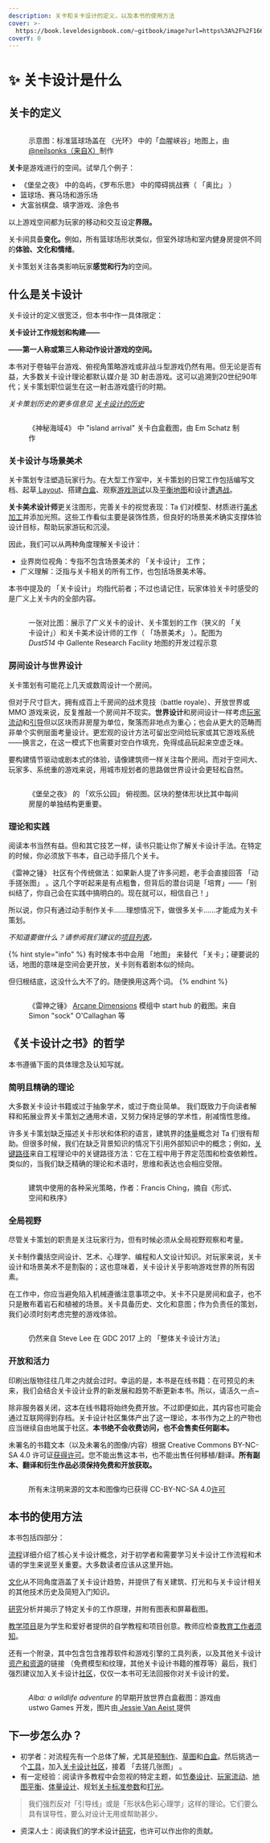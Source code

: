 ```yaml
---
description: 关卡和关卡设计的定义，以及本书的使用方法
cover: >-
  https://book.leveldesignbook.com/~gitbook/image?url=https%3A%2F%2F1666186240-files.gitbook.io%2F%7E%2Ffiles%2Fv0%2Fb%2Fgitbook-legacy-files%2Fo%2Fassets%252F-LtVT8pJjInrrHVCovzy%252F-MaE772K0MViEPpgnix1%252F-MaE7KkewAoItNRLzmYC%252FLDB_AndrewYoder_doorproblem_foothold_mapcontrol.png%3Falt%3Dmedia%26token%3D760dc20b-ee3d-407b-ae72-6db411790c6f&width=1024&dpr=2&quality=100&sign=60457f94&sv=1
coverY: 0
---
```


# ✨ 关卡设计是什么

## 关卡的定义

<figure><img src=".gitbook/assets/image (12).png" alt=""><figcaption><p>示意图：标准篮球场盖在 《光环》 中的「血腥峡谷」地图上，由 <a href="https://x.com/neilsonks/status/1658549380691968003">@neilsonks（来自X）</a>制作</p></figcaption></figure>

**关卡**是游戏进行的空间。试举几个例子：

* 《堡垒之夜》 中的岛屿，《罗布乐思》 中的障碍挑战赛（ 「奥比」 ）
* 篮球场、赛马场和游乐场
* 大富翁棋盘、填字游戏、涂色书

以上游戏空间都为玩家的移动和交互设定**界限。**

关卡间具备**变化。**&#x4F8B;如，所有篮球场形状类似，但室外球场和室内健身房提供不同的**体验、文化和情绪**。

关卡策划关注各类影响玩家**感觉和行为**的空间。



## 什么是关卡设计

关卡设计的定义很宽泛，但本书中作一具体限定：

**关卡设计工作规划和构建——**

**——第一人称或第三人称动作设计游戏的空间。**

本书对于卷轴平台游戏、俯视角策略游戏或非战斗型游戏仍然有用。但无论是否有益，大多数关卡设计理论都默认媒介是 3D 射击游戏。这可以追溯到20世纪90年代；关卡策划职位诞生在这一射击游戏盛行的时期。

_关卡策划历史的更多信息见_ [_关卡设计的历史_](culture/history_of_the_level_designer.md)

<figure><img src=".gitbook/assets/image (13).png" alt=""><figcaption><p>《神秘海域4》 中 "island arrival" 关卡白盒截图，由 Em Schatz 制作</p></figcaption></figure>

### 关卡设计与场景美术

关卡策划专注塑造玩家行为。在大型工作室中，关卡策划的日常工作包括编写文档、起草[ Layout](process/layout/)、搭建[白盒](process/blockout/)、观察[游戏测试](process/blockout/playtesting/)以及[平衡地图](process/combat/map_balance.md)和设计[遭遇战](process/combat/encounter.md)。

**关卡美术设计师**更关注图形，完善关卡的视觉表现：Ta 们对模型、材质进行[美术加工](process/environment_art/)并添加光照。这些工作看似主要是装饰性质，但良好的场景美术确实支撑体验设计目标，帮助玩家游玩和沉浸。

因此，我们可以从两种角度理解关卡设计：

* 业界岗位视角：专指不包含场景美术的 「关卡设计」 工作；
* 广义理解：泛指与关卡相关的所有工作，也包括场景美术等。

本书中提及的 「关卡设计」 均指代前者；不过也请记住，玩家体验关卡时感受的是广义上关卡内的全部内容。

<figure><img src=".gitbook/assets/image (14).png" alt=""><figcaption><p>一张对比图：展示了广义关卡的设计、关卡策划的工作（狭义的 「关卡设计」）和关卡美术设计师的工作（ 「场景美术」 ）。配图为 <em>Dust514</em> 中 Gallente Research Facility 地图的开发过程示意</p></figcaption></figure>

### 房间设计与世界设计

关卡策划有可能花上几天或数周设计一个房间。

但对于尺寸巨大，拥有成百上千房间的战术竞技（battle royale）、开放世界或 MMO 游戏来说，反复推敲一个房间并不现实。**世界设计**和房间设计一样考虑[玩家流动](process/layout/flow/)和[引导](process/blockout/wayfinding.md)但以区块而非房屋为单位，聚落而非地点为重心；也会从更大的范畴而非单个实例层面考量设计。更宏观的设计方法可留出空间给玩家或其它游戏系统——换言之，在这一模式下也需要对空白作填充，免得成品玩起来空虚乏味。

要构建情节驱动或剧本式的体验，请像建筑师一样关注每个房间。而对于空间大、玩家多、系统重的游戏来说，用城市规划者的思路做世界设计会更轻松自然。

<figure><img src=".gitbook/assets/image (10).png" alt=""><figcaption><p>《堡垒之夜》 的 「欢乐公园」 俯视图。区块的整体形状比其中每间房屋的单独结构更重要。</p></figcaption></figure>

### 理论和实践

阅读本书当然有益。但和其它技艺一样，读书只能让你了解关卡设计手法。在特定的时候，你必须放下书本，自己动手搭几个关卡。

《雷神之锤》 社区有个传统做法：如果新人提了许多问题，老手会直接回答 「动手搓张图」 。这几个字听起来是有点粗鲁，但背后的潜台词是「培育」——「别纠结了，你自己会在实践中搞明白的。现在就可以，相信自己！」

所以说，你只有通过动手制作关卡……理想情况下，做很多关卡……才能成为关卡策划。

_不知道要做什么？请参阅我们建议的_[_项目列表_](learning/project_plans/)_。_

{% hint style="info" %}
有时候本书中会用 「地图」 来替代 「关卡」；硬要说的话，地图的意味是空间会更开放，关卡则有着剧本似的倾向。

但归根结底，这没什么大不了的。随便换用这两个词。
{% endhint %}

<figure><img src=".gitbook/assets/image (11).png" alt=""><figcaption><p>《雷神之锤》 <a href="https://www.quaddicted.com/reviews/ad_v1_80p1final.html">Arcane Dimensions</a> 模组中 start hub 的截图。来自 Simon "sock" O'Callaghan 等</p></figcaption></figure>

## 《关卡设计之书》的哲学

本书遵循下面的具体理念及认知写就。

### 简明且精确的理论

大多数关卡设计书籍或过于抽象学术，或过于商业简单。 我们既致力于向读者解释和拓展业界关卡策划之通用术语，又努力保持足够的学术性，削减惰性思维。

许多关卡策划缺乏描述关卡形状和体积的语言，建筑界的[体量](process/blockout/massing/)概念对 Ta 们很有帮助。但很多时候，我们在缺乏背景知识的情况下引用外部知识中的概念；例如，[关键路径](process/layout/critical_path.md)来自工程理论中的关键路径方法：它在工程中用于界定范围和检查依赖性。类似的，当我们缺乏精确的理论和术语时，思维和表达也会相应受限。

<figure><img src=".gitbook/assets/image (18).png" alt=""><figcaption><p>建筑中使用的各种采光策略，作者：Francis Ching，摘自《形式、空间和秩序》</p></figcaption></figure>

### 全局视野

尽管关卡策划的职责是关注玩家行为，但有时候必须从全局视野观察和考量。

关卡制作囊括空间设计、艺术、心理学、编程和人文设计知识。对玩家来说，关卡设计和场景美术不是割裂的；这也意味着，关卡设计关乎影响游戏世界的所有因素。

在工作中，你应当避免陷入机械遵循注意事项之中。关卡不只是房间和盒子，也不只是散布着岩石和植被的场景。关卡具备历史、文化和意图；作为负责任的策划，我们必须时刻考虑完整的游戏体验。

<figure><img src=".gitbook/assets/image (15).png" alt=""><figcaption><p>仍然来自 Steve Lee 在 GDC 2017 上的 「整体关卡设计方法」</p></figcaption></figure>

### 开放和活力

印刷出版物往往几年之内就会过时。幸运的是，本书是在线书籍：在可预见的未来，我们会结合关卡设计业界的新发展和趋势不断更新本书。所以，请活久一点\~

除非服务器关闭，这本在线书籍将始终免费开放。不过即便如此，其内容也可能会通过互联网得到存档。关卡设计社区集体产出了这一理论，本书作为之上的产物也应当继续自由地属于社区。**本书绝不会收费访问，也不会售卖任何副本。**

未署名的书籍文本（以及未署名的图像/内容）根据 Creative Commons BY-NC-SA 4.0 许可证[获得许可](https://book.leveldesignbook.com/appendix/license)。您不能出售这本书，也不能出售任何移植/翻译。**所有副本、翻译和衍生作品必须保持免费和开放获取。**

<figure><img src=".gitbook/assets/image (16).png" alt=""><figcaption><p>所有未注明来源的文本和图像均已获得 CC-BY-NC-SA 4.0<a href="https://book.leveldesignbook.com/appendix/license">许可</a></p></figcaption></figure>

## 本书的使用方法

本书包括四部分：

[流程](broken-reference)详细介绍了核心关卡设计概念，对于初学者和需要学习关卡设计工作流程和术语的学生来说至关重要。大多数读者应该从这里开始。

[文化](broken-reference)从不同角度涵盖了关卡设计趋势，并提供了有关建筑、打光和与关卡设计相关的其他技术历史及简短入门知识。

[研究](broken-reference)分析并揭示了特定关卡的工作原理，并附有图表和屏幕截图。

[教学项目](learning/project_plans/)是为学生和爱好者提供的自学教程和项目创意。教师应检查[教育工作者须知](learning/notes_for_educators.md)。

还有一个附录，其中包含包含推荐软件和游戏引擎的工具列表，以及其他关卡设计[资产和资源](appendix/assets_and_resources.md)的链接 （免费模型和纹理，其他关卡设计书籍的推荐等）最后，我们强烈建议加入关卡设计[社区](appendix/communities.md)，仅仅一本书可无法回报你对关卡设计的爱。

<figure><img src=".gitbook/assets/image (17).png" alt=""><figcaption><p><em>Alba: a wildlife adventure</em> 的早期开放世界白盒截图：游戏由 ustwo Games 开发，图片由<a href="https://medium.com/@ustwogames/the-environment-art-of-alba-a-wildlife-adventure-6bddd8b56955"> Jessie Van Aeist </a>提供</p></figcaption></figure>

## 下一步怎么办？

* 初学者：对流程先有一个总体了解，尤其是[预制作](process/pre_production/)、[草图](process/layout/)和[白盒](process/blockout/)。然后挑选一个[工具](appendix/tools.md)，加入[关卡设计社区](appendix/communities.md)，接着 「去搓几张图」 。
* 有一定经验：阅读许多教程中会忽视的特定主题，如[节奏设计](process/pre_production/pacing.md)、[玩家流动](process/layout/flow/)、[地图平衡](process/combat/map_balance.md)、[体量设计](process/blockout/massing/)、规划[关卡标准参数](process/blockout/metrics.md)和[打光](process/lighting/)。

> 我们强烈反对「引导线」或是「形状&色彩心理学」这样的理论。它们要么具有误导性，要么对设计无用或帮助甚少。

* 资深人士：阅读我们的学术设计[研究](process/pre_production/research.md)，也许可以作出你的贡献。



